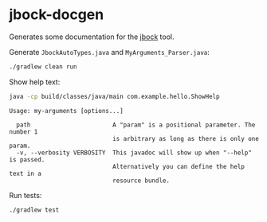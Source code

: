 # jbock-docgen

Generates some documentation for the [jbock](https://github.com/h908714124/jbock) tool.

Generate `JbockAutoTypes.java` and `MyArguments_Parser.java`:

````sh
./gradlew clean run
````

Show help text:

````sh
java -cp build/classes/java/main com.example.hello.ShowHelp
````

<pre><code>Usage: my-arguments [options...] <path>

  path                       A "param" is a positional parameter. The number 1
                             is arbitrary as long as there is only one param.
  -v, --verbosity VERBOSITY  This javadoc will show up when "--help" is passed.
                             Alternatively you can define the help text in a
                             resource bundle.
</code></pre>

Run tests:

````sh
./gradlew test
````

